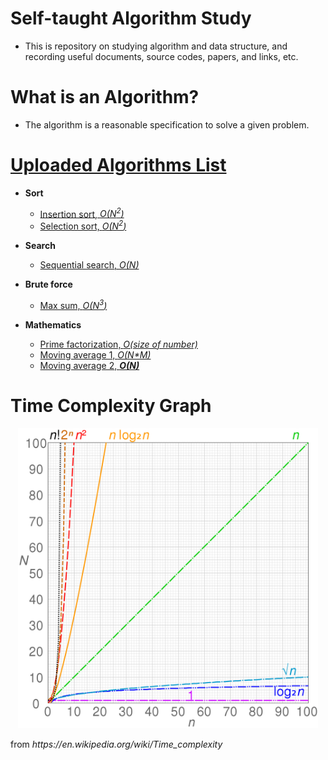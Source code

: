 # Self-taught Algorithm Study
- This is repository on studying algorithm and data structure, and recording useful documents, source codes, papers, and links, etc. 

# What is an Algorithm?
- The algorithm is a reasonable specification to solve a given problem.

# [Uploaded Algorithms List](Codes/)
- **Sort**
  - [Insertion sort, <i>O(N<sup>2</sup>)</i>](Codes/InsertionSort.cpp)
  - [Selection sort, <i>O(N<sup>2</sup>)</i>](Codes/SelectionSort.cpp)

- **Search**
  - [Sequential search, <i>O(N)</i>](Codes/SequentialSearch.cpp)

- **Brute force**
  - [Max sum, <i>O(N<sup>3</sup>)</i>](Codes/MaxSum1.cpp)

- **Mathematics**
  - [Prime factorization, <i>O(size of number)</i>](Codes/PrimeFactorization.cpp)
  - [Moving average 1, <i>O(N*M)</i>](Codes/MovingAverage1.cpp)
  - [Moving average 2, <b><i>O(N)</i></b>](Codes/MovingAverage2.cpp)

# Time Complexity Graph
<p align="center">
    <img src="Images/time_complexity_graph.png", width="480">
</p>
from <i>https://en.wikipedia.org/wiki/Time_complexity</i>
